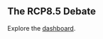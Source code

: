 ## The RCP8.5 Debate

Explore the [dashboard](https://pitmonticone.github.io/rcp85-debate/dashboard.html).
